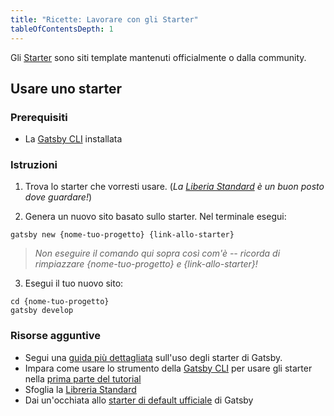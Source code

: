 ```yaml
---
title: "Ricette: Lavorare con gli Starter"
tableOfContentsDepth: 1
---
```


Gli [Starter](/docs/starters/) sono siti template mantenuti officialmente o dalla community.

## Usare uno starter

### Prerequisiti

- La [Gatsby CLI](/docs/gatsby-cli) installata

### Istruzioni

1. Trova lo starter che vorresti usare. (_La [Liberia Standard](/starters/?v=2) è un buon posto dove guardare!_)

2. Genera un nuovo sito basato sullo starter. Nel terminale esegui:

```shell
gatsby new {nome-tuo-progetto} {link-allo-starter}
```

> _Non eseguire il comando qui sopra così com'è -- ricorda di rimpiazzare {nome-tuo-progetto} e {link-allo-starter}!_

3. Esegui il tuo nuovo sito:

```shell
cd {nome-tuo-progetto}
gatsby develop
```

### Risorse agguntive

- Segui una [guida più dettagliata](/docs/starters/) sull'uso degli starter di Gatsby.
- Impara come usare lo strumento della [Gatsby CLI](/docs/gatsby-cli) per usare gli starter nella [prima parte del tutorial](/tutorial/part-one/#using-gatsby-starters)
- Sfoglia la [Libreria Standard](/starters/?v=2)
- Dai un'occhiata allo [starter di default ufficiale](https://github.com/gatsbyjs/gatsby-starter-default) di Gatsby
